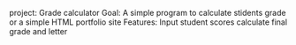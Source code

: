 project: Grade calculator
Goal: A simple program to calculate stidents grade or a simple HTML portfolio site
Features:
Input student scores
calculate final grade and letter

